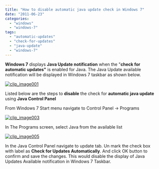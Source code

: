 ```yaml
---
title: "How to disable automatic java update check in Windows 7"
date: "2011-06-23"
categories: 
  - "windows"
  - "windows-7"
tags: 
  - "automatic-updates"
  - "check-for-updates"
  - "java-update"
  - "windows-7"
---
```


**Windows 7** displays **Java Update notification** when the "**check for** **automatic updates"** is enabled for Java. The Java Update available notification will be displayed in Windows 7 taskbar as shown below.

[![clip_image001](/assets/images/clip_image001_thumb5.png "clip_image001")](/assets/images/clip_image0015.png)

Listed below are the steps to **disable** the check for **automatic java update** using **Java Control Panel**

From Windows 7 Start menu navigate to Control Panel -> Programs

[![clip_image003](/assets/images/clip_image003_thumb2.jpg "clip_image003")](/assets/images/clip_image0032.jpg)

In The Programs screen, select Java from the available list

[![clip_image005](/assets/images/clip_image005_thumb.jpg "clip_image005")](/assets/images/clip_image005.jpg)

In the Java Control Panel navigate to update tab. Un mark the check box with label as **Check for Updates Automatically**. And click OK button to confirm and save the changes. This would disable the display of Java Updates Available notification in Windows 7 Taskbar.
